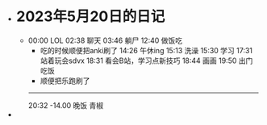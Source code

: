 - # 2023年5月20日的日记
	- 00:00
	  LOL
	  02:38
	  聊天
	  03:46
	  躺尸
	  12:40
	  做饭吃
	  * 吃的时候顺便把anki刷了
	  14:26
	  午休ing
	  15:13 
	  洗澡
	  15:30
	  学习
	  17:31
	  站着玩会sdvx
	  18:31
	  看会B站，学习点新技巧
	  18:44
	  画画
	  19:50
	  出门吃饭
	  * 顺便把乐跑刷了
	  ---
	  20:32
	  -14.00
	  晚饭
	  青椒
-